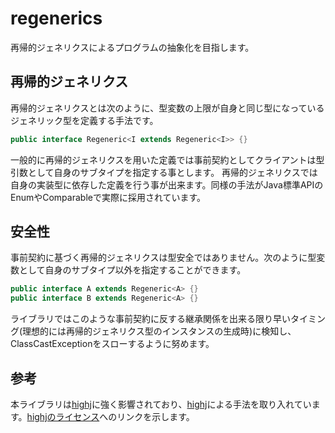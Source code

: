 # regenerics
再帰的ジェネリクスによるプログラムの抽象化を目指します。

## 再帰的ジェネリクス
再帰的ジェネリクスとは次のように、型変数の上限が自身と同じ型になっているジェネリック型を定義する手法です。
```java
public interface Regeneric<I extends Regeneric<I>> {}
```
一般的に再帰的ジェネリクスを用いた定義では事前契約としてクライアントは型引数として自身のサブタイプを指定する事とします。
再帰的ジェネリクスでは自身の実装型に依存した定義を行う事が出来ます。同様の手法がJava標準APIのEnumやComparableで実際に採用されています。

## 安全性
事前契約に基づく再帰的ジェネリクスは型安全ではありません。次のように型変数として自身のサブタイプ以外を指定することができます。
```java
public interface A extends Regeneric<A> {}
public interface B extends Regeneric<A> {}
```
ライブラリではこのような事前契約に反する継承関係を出来る限り早いタイミング(理想的には再帰的ジェネリクス型のインスタンスの生成時)に検知し、
ClassCastExceptionをスローするように努めます。

## 参考
本ライブラリは[highj]に強く影響されており、[highj]による手法を取り入れています。[highjのライセンス]へのリンクを示します。

[highj]: https://github.com/highj/highj
[highjのライセンス]: https://github.com/highj/highj/blob/master/LICENSE.txt